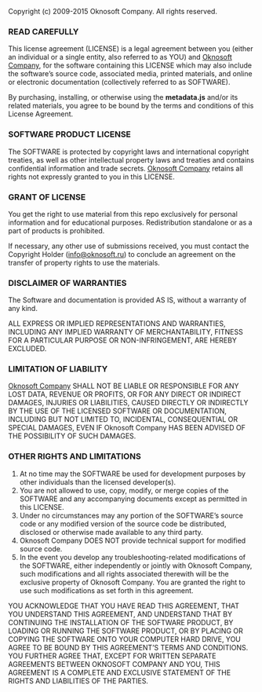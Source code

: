 Copyright (c) 2009-2015 Oknosoft Company.
All rights reserved.

### READ CAREFULLY
This license agreement (LICENSE) is a legal agreement between you (either an individual or a single entity, also referred to as YOU) and [Oknosoft Company](http://www.oknosoft.ru), for the software containing this LICENSE which may also include the software’s source code, associated media, printed materials, and online or electronic documentation (collectively referred to as SOFTWARE).

By purchasing, installing, or otherwise using the **metadata.js** and/or its related materials, you agree to be bound by the terms and conditions of this License Agreement.

### SOFTWARE PRODUCT LICENSE
The SOFTWARE is protected by copyright laws and international copyright treaties, as well as other intellectual property laws and treaties and contains confidential information and trade secrets. [Oknosoft Company](http://www.oknosoft.ru) retains all rights not expressly granted to you in this LICENSE.

### GRANT OF LICENSE
You get the right to use material from this repo exclusively for personal information and for educational purposes. Redistribution standalone or as a part of products is prohibited.

If necessary, any other use of submissions received, you must contact the Copyright Holder (info@oknosoft.ru) to conclude an agreement on the transfer of property rights to use the materials.

### DISCLAIMER OF WARRANTIES
The Software and documentation is provided AS IS, without a warranty of any kind.

ALL EXPRESS OR IMPLIED REPRESENTATIONS AND WARRANTIES, INCLUDING ANY IMPLIED WARRANTY OF MERCHANTABILITY, FITNESS FOR A PARTICULAR PURPOSE OR NON-INFRINGEMENT, ARE HEREBY EXCLUDED.

### LIMITATION OF LIABILITY
[Oknosoft Company](http://www.oknosoft.ru) SHALL NOT BE LIABLE OR RESPONSIBLE FOR ANY LOST DATA, REVENUE OR PROFITS, OR FOR ANY DIRECT OR INDIRECT DAMAGES, INJURIES OR LIABILITIES, CAUSED DIRECTLY OR INDIRECTLY BY THE USE OF THE LICENSED SOFTWARE OR DOCUMENTATION, INCLUDING BUT NOT LIMITED TO, INCIDENTAL, CONSEQUENTIAL OR SPECIAL DAMAGES, EVEN IF Oknosoft Company HAS BEEN ADVISED OF THE POSSIBILITY OF SUCH DAMAGES.

### OTHER RIGHTS AND LIMITATIONS
1. At no time may the SOFTWARE be used for development purposes by other individuals than the licensed developer(s).
2. You are not allowed to use, copy, modify, or merge copies of the SOFTWARE and any accompanying documents except as permitted in this LICENSE.
3. Under no circumstances may any portion of the SOFTWARE’s source code or any modified version of the source code be distributed, disclosed or otherwise made available to any third party.
4. Oknosoft Company DOES NOT provide technical support for modified source code.
5. In the event you develop any troubleshooting-related modifications of the SOFTWARE, either independently or jointly with Oknosoft Company, such modifications and all rights associated therewith will be the exclusive property of Oknosoft Company. You are granted the right to use such modifications as set forth in this agreement.

YOU ACKNOWLEDGE THAT YOU HAVE READ THIS AGREEMENT, THAT YOU UNDERSTAND THIS AGREEMENT, AND UNDERSTAND THAT BY CONTINUING THE INSTALLATION OF THE SOFTWARE PRODUCT, BY LOADING OR RUNNING THE SOFTWARE PRODUCT, OR BY PLACING OR COPYING THE SOFTWARE ONTO YOUR COMPUTER HARD DRIVE, YOU AGREE TO BE BOUND BY THIS AGREEMENT’S TERMS AND CONDITIONS. YOU FURTHER AGREE THAT, EXCEPT FOR WRITTEN SEPARATE AGREEMENTS BETWEEN OKNOSOFT COMPANY AND YOU, THIS AGREEMENT IS A COMPLETE AND EXCLUSIVE STATEMENT OF THE RIGHTS AND LIABILITIES OF THE PARTIES.